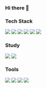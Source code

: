 ### Hi there 👋

<!--
**minseok5408/minseok5408** is a ✨ _special_ ✨ repository because its `README.md` (this file) appears on your GitHub profile.

Here are some ideas to get you started:

- 🔭 I’m currently working on ...
- 🌱 I’m currently learning ...
- 👯 I’m looking to collaborate on ...
- 🤔 I’m looking for help with ...
- 💬 Ask me about ...
- 📫 How to reach me: ...
- 😄 Pronouns: ...
- ⚡ Fun fact: ...
-->

<h3>  Tech Stack  </h3>
<div>
  <img src="https://img.shields.io/badge/-HTML-E34F26?style=flat&logo=HTML5&logoColor=white"/>
  <img src="https://img.shields.io/badge/-CSS-1572B6?style=flat&logo=CSS3&logoColor=white"/>
  <img src="https://img.shields.io/badge/-JavaScript-F7DF1E?style=flat&logo=JavaScript&logoColor=white"/>
  <img src="https://img.shields.io/badge/-React-61DAFB?style=flat&logo=React&logoColor=white"/>
  <img src="https://img.shields.io/badge/-Java-007396?style=flat&logo=OpenJDK&logoColor=white"/>
  <img src="https://img.shields.io/badge/-MariaDB-003545?style=flat&logo=MariaDB&logoColor=white"/>
</div>

<h3>  Study  </h3>
<div>
  <img src="https://img.shields.io/badge/-Python-3776AB?style=flat&logo=Python&logoColor=white"/>
  <img src="https://img.shields.io/badge/-Swift-F05138?style=flat&logo=Swift&logoColor=white"/>
</div>

<h3>  Tools  </h3>
<div>
  <img src="https://img.shields.io/badge/-Git-F05032?style=flat&logo=Git&logoColor=white"/>
  <img src="https://img.shields.io/badge/-GitHub-181717?style=flat&logo=GitHub&logoColor=white"/>
  <img src="https://img.shields.io/badge/-Jenkins-D24939?style=flat&logo=Jenkins&logoColor=white"/>
  <img src="https://img.shields.io/badge/-Notion-181717?style=flat&logo=Notion&logoColor=white"/>
</div>
